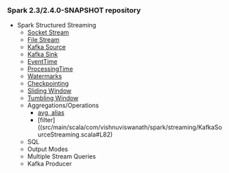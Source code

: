 ### Spark 2.3/2.4.0-SNAPSHOT repository

- Spark Structured Streaming
  - [Socket Stream](src/main/scala/com/vishnuviswanath/spark/streaming/SocketSourceStreaming.scala)
  - [File Stream](src/main/scala/com/vishnuviswanath/spark/streaming/HelloStructredStreaming.scala#L23)
  - [Kafka Source](src/main/scala/com/vishnuviswanath/spark/streaming/KafkaSourceStreaming.scala#L58-L64)
  - [Kafka Sink](src/main/scala/com/vishnuviswanath/spark/streaming/KafkaSourceStreaming.scala#L96-L109)
  - [EventTime](src/main/scala/com/vishnuviswanath/spark/streaming/KafkaSourceStreaming.scala#L79)
  - [ProcessingTime](src/main/scala/com/vishnuviswanath/spark/streaming/KafkaSourceStreaming.scala#L80)
  - [Watermarks](src/main/scala/com/vishnuviswanath/spark/streaming/KafkaSourceStreaming.scala#L77)
  - [Checkpointing](src/main/scala/com/vishnuviswanath/spark/streaming/KafkaSourceStreaming.scala#L104)
  - [Sliding Window](src/main/scala/com/vishnuviswanath/spark/streaming/KafkaSourceStreaming.scala#L78)
  - [Tumbling Window](src/main/scala/com/vishnuviswanath/spark/streaming/KafkaSourceStreaming.scala#L79)
  - Aggregations/Operations
     - [avg, alias](src/main/scala/com/vishnuviswanath/spark/streaming/KafkaSourceStreaming.scala#L81)
     - [filter]((src/main/scala/com/vishnuviswanath/spark/streaming/KafkaSourceStreaming.scala#L82)
  - SQL
  - Output Modes
  - Multiple Stream Queries
  - Kafka Producer
  
